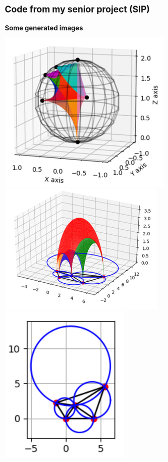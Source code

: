 # Code from my senior project (SIP)

## Some generated images 
![An ideal octahedron in the spherical model](octa-sphere.png)
![An ideal octahedron in the upper-space model](octa-upper.png)
![Verticies of an octahedron](octa-verticies.png)


